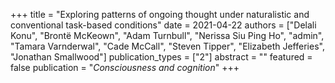 +++
title = "Exploring patterns of ongoing thought under naturalistic and conventional task-based conditions"
date = 2021-04-22
authors = ["Delali Konu", "Brontë McKeown", "Adam Turnbull", "Nerissa Siu Ping Ho", "admin", "Tamara Varnderwal", "Cade McCall", "Steven Tipper", "Elizabeth Jefferies", "Jonathan Smallwood"]
publication_types = ["2"]
abstract = ""
featured = false
publication = "*Consciousness and cognition*"
+++

